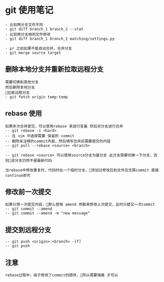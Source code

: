 # git 使用笔记

    - 比较两分支文件不同
    - git diff branch_1 branch_2 --stat
    - 比较两分支相同文件修改
    - git diff branch_1 branch_2 matching/settings.py

    - pr 之前如果不能自动合并，合并分支
    - git merge source target

## 删除本地分支并重新拉取远程分支
    需要切换到其他分支
    然后删除本地分支
    拉取远程分支
    - git fetch origin temp:temp

## rebase 使用
    如果多次合并提交，可以使用rebase 来进行变基 然后对分支进行合并
    -- git rebase -i <hard>
    -- 在 vim 中选择需要 保留的 commit
    -- 删除未注释的commit内容，然后填写合并后需要提交的内容
    -- git pull --rebase <source> <branch>
    
    -- git rebase <source> 可以使用source分支为基分支 此分支需要切换一下分支，否则该分支仍然不是最新代码
    
    当rebase中修改重复时，代码时在一个临时分支，添加过修改后到文件后无需commit 直接 continue即可
## 修改前一次提交
    如果只想一次提交内容，那么使用 amend 参数来修改上次提交，此时只提交一次commit
    -- git commit --amend 
    -- git commit --amend -m "new message"

## 提交到远程分支
    -- git push <origin>:<branch> -[f]
    -- git push
## 注意
	rebase过程中，由于修改了commit的顺序，所以需要强推 才可以
